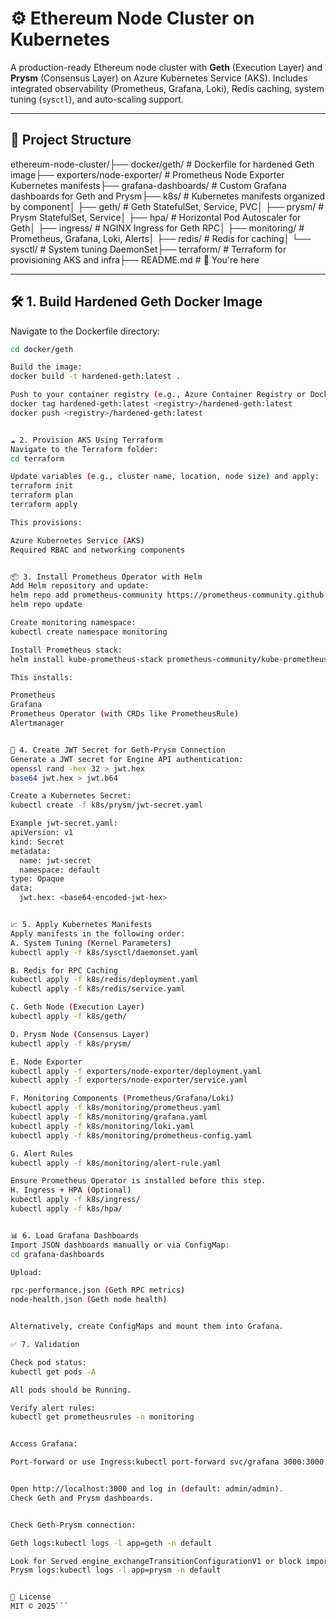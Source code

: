 # ⚙️ Ethereum Node Cluster on Kubernetes

A production-ready Ethereum node cluster with **Geth** (Execution Layer) and **Prysm** (Consensus Layer) on Azure Kubernetes Service (AKS). Includes integrated observability (Prometheus, Grafana, Loki), Redis caching, system tuning (`sysctl`), and auto-scaling support.

---

## 📁 Project Structure

ethereum-node-cluster/├── docker/geth/                 # Dockerfile for hardened Geth image├── exporters/node-exporter/    # Prometheus Node Exporter Kubernetes manifests├── grafana-dashboards/         # Custom Grafana dashboards for Geth and Prysm├── k8s/                        # Kubernetes manifests organized by component│   ├── geth/                   # Geth StatefulSet, Service, PVC│   ├── prysm/                  # Prysm StatefulSet, Service│   ├── hpa/                    # Horizontal Pod Autoscaler for Geth│   ├── ingress/                # NGINX Ingress for Geth RPC│   ├── monitoring/             # Prometheus, Grafana, Loki, Alerts│   ├── redis/                  # Redis for caching│   └── sysctl/                 # System tuning DaemonSet├── terraform/                  # Terraform for provisioning AKS and infra├── README.md                   # 📘 You're here

---

## 🛠️ 1. Build Hardened Geth Docker Image

Navigate to the Dockerfile directory:

```bash
cd docker/geth

Build the image:
docker build -t hardened-geth:latest .

Push to your container registry (e.g., Azure Container Registry or DockerHub):
docker tag hardened-geth:latest <registry>/hardened-geth:latest
docker push <registry>/hardened-geth:latest


☁️ 2. Provision AKS Using Terraform
Navigate to the Terraform folder:
cd terraform

Update variables (e.g., cluster name, location, node size) and apply:
terraform init
terraform plan
terraform apply

This provisions:

Azure Kubernetes Service (AKS)
Required RBAC and networking components


📦 3. Install Prometheus Operator with Helm
Add Helm repository and update:
helm repo add prometheus-community https://prometheus-community.github.io/helm-charts
helm repo update

Create monitoring namespace:
kubectl create namespace monitoring

Install Prometheus stack:
helm install kube-prometheus-stack prometheus-community/kube-prometheus-stack --namespace monitoring

This installs:

Prometheus
Grafana
Prometheus Operator (with CRDs like PrometheusRule)
Alertmanager


🔑 4. Create JWT Secret for Geth-Prysm Connection
Generate a JWT secret for Engine API authentication:
openssl rand -hex 32 > jwt.hex
base64 jwt.hex > jwt.b64

Create a Kubernetes Secret:
kubectl create -f k8s/prysm/jwt-secret.yaml

Example jwt-secret.yaml:
apiVersion: v1
kind: Secret
metadata:
  name: jwt-secret
  namespace: default
type: Opaque
data:
  jwt.hex: <base64-encoded-jwt-hex>


📈 5. Apply Kubernetes Manifests
Apply manifests in the following order:
A. System Tuning (Kernel Parameters)
kubectl apply -f k8s/sysctl/daemonset.yaml

B. Redis for RPC Caching
kubectl apply -f k8s/redis/deployment.yaml
kubectl apply -f k8s/redis/service.yaml

C. Geth Node (Execution Layer)
kubectl apply -f k8s/geth/

D. Prysm Node (Consensus Layer)
kubectl apply -f k8s/prysm/

E. Node Exporter
kubectl apply -f exporters/node-exporter/deployment.yaml
kubectl apply -f exporters/node-exporter/service.yaml

F. Monitoring Components (Prometheus/Grafana/Loki)
kubectl apply -f k8s/monitoring/prometheus.yaml
kubectl apply -f k8s/monitoring/grafana.yaml
kubectl apply -f k8s/monitoring/loki.yaml
kubectl apply -f k8s/monitoring/prometheus-config.yaml

G. Alert Rules
kubectl apply -f k8s/monitoring/alert-rule.yaml

Ensure Prometheus Operator is installed before this step.
H. Ingress + HPA (Optional)
kubectl apply -f k8s/ingress/
kubectl apply -f k8s/hpa/


📊 6. Load Grafana Dashboards
Import JSON dashboards manually or via ConfigMap:
cd grafana-dashboards

Upload:

rpc-performance.json (Geth RPC metrics)
node-health.json (Geth node health)


Alternatively, create ConfigMaps and mount them into Grafana.

✅ 7. Validation

Check pod status:
kubectl get pods -A

All pods should be Running.

Verify alert rules:
kubectl get prometheusrules -n monitoring


Access Grafana:

Port-forward or use Ingress:kubectl port-forward svc/grafana 3000:3000 -n monitoring


Open http://localhost:3000 and log in (default: admin/admin).
Check Geth and Prysm dashboards.


Check Geth-Prysm connection:

Geth logs:kubectl logs -l app=geth -n default

Look for Served engine_exchangeTransitionConfigurationV1 or block imports.
Prysm logs:kubectl logs -l app=prysm -n default


📄 License
MIT © 2025```
